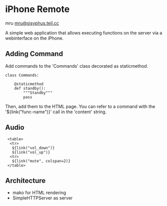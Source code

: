 iPhone Remote
=============

mru <mru@sisyphus.teil.cc>


A simple web application that allows executing functions on the server
via a webinterface on the iPhone.



Adding Command
--------------

Add commands to the 'Commands' class decorated as staticmethod.


    class Commands:

        @staticmethod
        def standby():
            """Standby"""
            pass


Then, add them to the HTML page. You can refer to a command with the
'${link("func-name")}' call in the 'content' string.

<h2>Audio</h2>

     <table>
      <tr>
       ${link("vol_down")}
       ${link("vol_up")}
      <tr>
       ${link("mute", colspan=2)}
     </table>


Architecture
------------

 - mako for HTML rendering
 - SimpleHTTPServer as server
